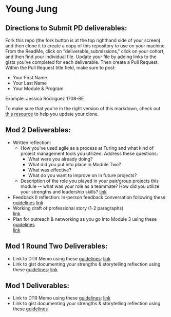 # Young Jung

## Directions to Submit PD deliverables:
Fork this repo (the fork button is at the top righthand side of your screen) and then clone it to create a copy of this repository to use on your machine. From the ReadMe, click on "deliverable_submissions," click on your cohort, and then find your individual file. Update your file by adding links to the gists you've completed for each deliverable. Then create a Pull Request. Within the Pull Request title field, make sure to post:

* Your First Name
* Your Last Name
* Your Module & Program

Example: Jessica Rodriguez 1708-BE

To make sure that you're in the right version of this markdown, check out [this resource](https://help.github.com/articles/configuring-a-remote-for-a-fork/) to help you update your clone.

## Mod 2 Deliverables:
* Written reflection:
  * How you've used agile as a process at Turing and what kind of project management tools you utilized. Address these questions:
    * What were you already doing?
    * What did you put into place in Module Two?
    * What was effective?
    * What do you want to improve on in future projects?
  * Description of the role you played in your pair/group projects this module -- what was your role as a teammate? How did you utilize your strengths and leadership skills?
[link](https://gist.github.com/seoulstice/692ab3a44e9e1036db9c87e8a6aac371)
* Feedback II reflection: In-person feedback conversation following these [guidelines](https://github.com/turingschool/career-development-curriculum/blob/master/module_two/feedback_conversation_reflection_guidelines.md)
[link](https://gist.github.com/seoulstice/4354ac2bb1736aba5ccf956f683e7b54)
* Working draft of professional story (1-2 paragraphs)  
[link](https://gist.github.com/seoulstice/f609965870c6f070bd62fa00d843bec1)  
* Plan for outreach & networking as you go into Module 3 using these   [guidelines](https://github.com/turingschool/career-development-curriculum/blob/master/module_two/outreach_networking_guidelines.md)  
[link](https://gist.github.com/seoulstice/cf225cead2095274d478928e587185c6)  

## Mod 1 Round Two Deliverables:  

* Link to DTR Memo using these [guidelines](https://github.com/turingschool/career-development-curriculum/blob/master/module_one/dtr_guidelines_memo.md): [link](https://gist.github.com/seoulstice/2416224367d965d688991cec9d18e59c)
* Link to gist documenting your strengths & storytelling reflection using these [guidelines](https://github.com/turingschool/career-development-curriculum/blob/master/module_one/strengths_storytelling_reflection.md): [link](https://gist.github.com/seoulstice/733d292095de276d21e9754bea7ec921)

## Mod 1 Deliverables:
* Link to DTR Memo using these [guidelines](https://github.com/turingschool/career-development-curriculum/blob/master/module_one/dtr_guidelines_memo.md): [link](https://gist.github.com/seoulstice/db89b714fdac97b4357ee42c17716962)
* Link to gist documenting your strengths & storytelling reflection using these [guidelines](https://github.com/turingschool/career-development-curriculum/blob/master/module_one/strengths_storytelling_reflection.md)
